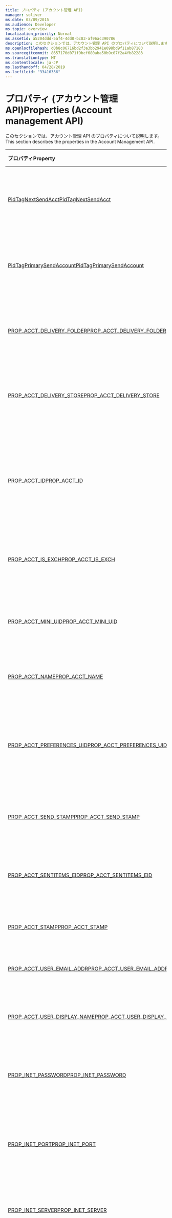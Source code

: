 ```yaml
---
title: プロパティ (アカウント管理 API)
manager: soliver
ms.date: 03/09/2015
ms.audience: Developer
ms.topic: overview
localization_priority: Normal
ms.assetid: a5204ddd-5af4-4dd8-bc83-af96ac390786
description: このセクションでは、アカウント管理 API のプロパティについて説明します。
ms.openlocfilehash: d0b8c06716bd2f3a3bb2941e098bd9f11ab87183
ms.sourcegitcommit: 8657170d071f9bcf680aba50b9c07f2a4fb82283
ms.translationtype: MT
ms.contentlocale: ja-JP
ms.lasthandoff: 04/28/2019
ms.locfileid: "33416336"
---
```

# <a name="properties-account-management-api"></a><span data-ttu-id="ecba2-103">プロパティ (アカウント管理 API)</span><span class="sxs-lookup"><span data-stu-id="ecba2-103">Properties (Account management API)</span></span>

<span data-ttu-id="ecba2-104">このセクションでは、アカウント管理 API のプロパティについて説明します。</span><span class="sxs-lookup"><span data-stu-id="ecba2-104">This section describes the properties in the Account Management API.</span></span>
  
|<span data-ttu-id="ecba2-105">**プロパティ**</span><span class="sxs-lookup"><span data-stu-id="ecba2-105">**Property**</span></span>|<span data-ttu-id="ecba2-106">**説明**</span><span class="sxs-lookup"><span data-stu-id="ecba2-106">**Description**</span></span>|
|:-----|:-----|
|[<span data-ttu-id="ecba2-107">PidTagNextSendAcct</span><span class="sxs-lookup"><span data-stu-id="ecba2-107">PidTagNextSendAcct</span></span>](pidtagnextsendacct.md) <br/> |<span data-ttu-id="ecba2-108">これは、メッセージのセカンダリアカウントの "send" スタンプです。</span><span class="sxs-lookup"><span data-stu-id="ecba2-108">This is the secondary account "send" stamp for the message.</span></span>  <br/> |
|[<span data-ttu-id="ecba2-109">PidTagPrimarySendAccount</span><span class="sxs-lookup"><span data-stu-id="ecba2-109">PidTagPrimarySendAccount</span></span>](pidtagprimarysendaccount.md) <br/> |<span data-ttu-id="ecba2-110">これは、メッセージのプライマリアカウント "send" スタンプです。</span><span class="sxs-lookup"><span data-stu-id="ecba2-110">This is the primary account "send" stamp for a message.</span></span>  <br/> |
|[<span data-ttu-id="ecba2-111">PROP_ACCT_DELIVERY_FOLDER</span><span class="sxs-lookup"><span data-stu-id="ecba2-111">PROP_ACCT_DELIVERY_FOLDER</span></span>](prop_acct_delivery_folder.md) <br/> |<span data-ttu-id="ecba2-112">アカウントの既定の配信フォルダーのエントリ ID を表します。</span><span class="sxs-lookup"><span data-stu-id="ecba2-112">Represents the Entry ID of the default delivery folder for the account.</span></span>  <br/> |
|[<span data-ttu-id="ecba2-113">PROP_ACCT_DELIVERY_STORE</span><span class="sxs-lookup"><span data-stu-id="ecba2-113">PROP_ACCT_DELIVERY_STORE</span></span>](prop_acct_delivery_store.md) <br/> |<span data-ttu-id="ecba2-114">アカウントの既定の配信ストアのエントリ ID を表します。</span><span class="sxs-lookup"><span data-stu-id="ecba2-114">Represents the Entry ID of the default delivery store for the account.</span></span>  <br/> |
|[<span data-ttu-id="ecba2-115">PROP_ACCT_ID</span><span class="sxs-lookup"><span data-stu-id="ecba2-115">PROP_ACCT_ID</span></span>](prop_acct_id.md) <br/> |<span data-ttu-id="ecba2-116">アカウントが作成されたプロファイル内のアカウントを一意に識別する識別子を返します。</span><span class="sxs-lookup"><span data-stu-id="ecba2-116">Returns an identifier that uniquely identifies an account within the profile in which the account is created.</span></span>  <br/> |
|[<span data-ttu-id="ecba2-117">PROP_ACCT_IS_EXCH</span><span class="sxs-lookup"><span data-stu-id="ecba2-117">PROP_ACCT_IS_EXCH</span></span>](prop_acct_is_exch.md) <br/> |<span data-ttu-id="ecba2-118">アカウントが Exchange アカウントの場合は True。</span><span class="sxs-lookup"><span data-stu-id="ecba2-118">True if the account is an Exchange account.</span></span>  <br/> |
|[<span data-ttu-id="ecba2-119">PROP_ACCT_MINI_UID</span><span class="sxs-lookup"><span data-stu-id="ecba2-119">PROP_ACCT_MINI_UID</span></span>](prop_acct_mini_uid.md) <br/> |<span data-ttu-id="ecba2-120">Outlook プロファイル全体で一意のアカウント識別子を返します。</span><span class="sxs-lookup"><span data-stu-id="ecba2-120">Returns an account identifier that is unique across Outlook profiles.</span></span>  <br/> |
|[<span data-ttu-id="ecba2-121">PROP_ACCT_NAME</span><span class="sxs-lookup"><span data-stu-id="ecba2-121">PROP_ACCT_NAME</span></span>](prop_acct_name.md) <br/> |<span data-ttu-id="ecba2-122">アカウント名を設定または返します。</span><span class="sxs-lookup"><span data-stu-id="ecba2-122">Returns or sets the account name.</span></span>  <br/> |
|[<span data-ttu-id="ecba2-123">PROP_ACCT_PREFERENCES_UID</span><span class="sxs-lookup"><span data-stu-id="ecba2-123">PROP_ACCT_PREFERENCES_UID</span></span>](prop_acct_preferences_uid.md) <br/> |<span data-ttu-id="ecba2-124">アカウントの設定を格納するプロファイルセクションの一意識別子 (UID) を取得します。</span><span class="sxs-lookup"><span data-stu-id="ecba2-124">Retrieves the unique identifier (UID) for the profile section that stores the account preferences.</span></span>  <br/> |
|[<span data-ttu-id="ecba2-125">PROP_ACCT_SEND_STAMP</span><span class="sxs-lookup"><span data-stu-id="ecba2-125">PROP_ACCT_SEND_STAMP</span></span>](prop_acct_send_stamp.md) <br/> |<span data-ttu-id="ecba2-126">アカウント "send" スタンプを返します。</span><span class="sxs-lookup"><span data-stu-id="ecba2-126">Returns the account "send" stamp.</span></span>  <br/> |
|[<span data-ttu-id="ecba2-127">PROP_ACCT_SENTITEMS_EID</span><span class="sxs-lookup"><span data-stu-id="ecba2-127">PROP_ACCT_SENTITEMS_EID</span></span>](prop_acct_sentitems_eid.md) <br/> |<span data-ttu-id="ecba2-128">アカウントの送信アイテムの既定のフォルダーのエントリ ID を表します。</span><span class="sxs-lookup"><span data-stu-id="ecba2-128">Represents the Entry ID of the default folder for sent items for the account.</span></span>  <br/> |
|[<span data-ttu-id="ecba2-129">PROP_ACCT_STAMP</span><span class="sxs-lookup"><span data-stu-id="ecba2-129">PROP_ACCT_STAMP</span></span>](prop_acct_stamp.md) <br/> |<span data-ttu-id="ecba2-130">アカウントスタンプを返します。</span><span class="sxs-lookup"><span data-stu-id="ecba2-130">Returns the account stamp.</span></span>  <br/> |
|[<span data-ttu-id="ecba2-131">PROP_ACCT_USER_EMAIL_ADDR</span><span class="sxs-lookup"><span data-stu-id="ecba2-131">PROP_ACCT_USER_EMAIL_ADDR</span></span>](prop_acct_user_email_addr.md) <br/> |<span data-ttu-id="ecba2-132">アカウントの電子メールアドレスを指定します。</span><span class="sxs-lookup"><span data-stu-id="ecba2-132">Specifies the email address for the account.</span></span>  <br/> |
|[<span data-ttu-id="ecba2-133">PROP_ACCT_USER_DISPLAY_NAME</span><span class="sxs-lookup"><span data-stu-id="ecba2-133">PROP_ACCT_USER_DISPLAY_NAME</span></span>](prop_acct_user_display_name.md) <br/> |<span data-ttu-id="ecba2-134">ユーザーの表示名を設定または返します。</span><span class="sxs-lookup"><span data-stu-id="ecba2-134">Returns or sets the user display name.</span></span>  <br/> |
|[<span data-ttu-id="ecba2-135">PROP_INET_PASSWORD</span><span class="sxs-lookup"><span data-stu-id="ecba2-135">PROP_INET_PASSWORD</span></span>](prop_inet_password.md) <br/> |<span data-ttu-id="ecba2-136">一般的なインターネットメールボックスのユーザーパスワードを表します。</span><span class="sxs-lookup"><span data-stu-id="ecba2-136">Represents the user password for a general Internet mailbox.</span></span>  <br/> |
|[<span data-ttu-id="ecba2-137">PROP_INET_PORT</span><span class="sxs-lookup"><span data-stu-id="ecba2-137">PROP_INET_PORT</span></span>](prop_inet_port.md) <br/> |<span data-ttu-id="ecba2-138">一般的なインターネットメールボックスのポート番号を表します。</span><span class="sxs-lookup"><span data-stu-id="ecba2-138">Represents the port number for a general Internet mailbox.</span></span>  <br/> |
|[<span data-ttu-id="ecba2-139">PROP_INET_SERVER</span><span class="sxs-lookup"><span data-stu-id="ecba2-139">PROP_INET_SERVER</span></span>](prop_inet_server.md) <br/> |<span data-ttu-id="ecba2-140">一般的なインターネットメールボックスのサーバー名を表します。</span><span class="sxs-lookup"><span data-stu-id="ecba2-140">Represents the server name of a general Internet mailbox.</span></span>  <br/> |
|[<span data-ttu-id="ecba2-141">PROP_INET_SSL</span><span class="sxs-lookup"><span data-stu-id="ecba2-141">PROP_INET_SSL</span></span>](prop_inet_ssl.md) <br/> |<span data-ttu-id="ecba2-142">一般的なインターネットメールボックスに Secure Socket Layer (SSL) を使用するかどうかを指定します。</span><span class="sxs-lookup"><span data-stu-id="ecba2-142">Specifies whether Secure Socket Layer (SSL) should be used for a general Internet mailbox.</span></span>  <br/> |
|[<span data-ttu-id="ecba2-143">PROP_INET_USE_SPA</span><span class="sxs-lookup"><span data-stu-id="ecba2-143">PROP_INET_USE_SPA</span></span>](prop_inet_use_spa.md) <br/> |<span data-ttu-id="ecba2-144">一般的なインターネットメールボックスにセキュリティで保護されたパスワード認証 (SPA) を使用するかどうかを指定します。</span><span class="sxs-lookup"><span data-stu-id="ecba2-144">Specifies whether Secure Password Authentication (SPA) should be used for a general Internet mailbox.</span></span>  <br/> |
|[<span data-ttu-id="ecba2-145">PROP_INET_USER</span><span class="sxs-lookup"><span data-stu-id="ecba2-145">PROP_INET_USER</span></span>](prop_inet_user.md) <br/> |<span data-ttu-id="ecba2-146">一般的なインターネットメールボックスのユーザー名を表します。</span><span class="sxs-lookup"><span data-stu-id="ecba2-146">Represents the user name for a general Internet mailbox.</span></span>  <br/> |
|[<span data-ttu-id="ecba2-147">PROP_MAPI_EMSMDB_UID</span><span class="sxs-lookup"><span data-stu-id="ecba2-147">PROP_MAPI_EMSMDB_UID</span></span>](prop_mapi_emsmdb_uid.md) <br/> |<span data-ttu-id="ecba2-148">Exchange アカウントの UID を含む[ACCT_BIN](acct_bin.md)構造体を表します。</span><span class="sxs-lookup"><span data-stu-id="ecba2-148">Represents an [ACCT_BIN](acct_bin.md) structure that contains the UID of an Exchange account.</span></span>  <br/> |
|[<span data-ttu-id="ecba2-149">PROP_MAPI_IDENTITY_ENTRYID</span><span class="sxs-lookup"><span data-stu-id="ecba2-149">PROP_MAPI_IDENTITY_ENTRYID</span></span>](prop_mapi_identity_entryid.md) <br/> |<span data-ttu-id="ecba2-150">アカウントのアドレス帳エントリ ID を取得または設定します。</span><span class="sxs-lookup"><span data-stu-id="ecba2-150">Retrieves or sets the address book entry ID for the account.</span></span>  <br/> |
|[<span data-ttu-id="ecba2-151">PROP_MAPI_TRANSPORT_FLAGS</span><span class="sxs-lookup"><span data-stu-id="ecba2-151">PROP_MAPI_TRANSPORT_FLAGS</span></span>](prop_mapi_transport_flags.md) <br/> |<span data-ttu-id="ecba2-152">必要な同期タスクを決定するために Outlook で使用するトランスポート設定を表し、アカウントがサポートしていないユーザーインターフェイス (UI) 要素を無効にします。</span><span class="sxs-lookup"><span data-stu-id="ecba2-152">Represents transport settings that Outlook uses to determine the necessary synchronization tasks and to disable the user interface (UI) elements that the account does not support.</span></span>  <br/> |
|[<span data-ttu-id="ecba2-153">PROP_POP_LEAVE_ON_SERVER</span><span class="sxs-lookup"><span data-stu-id="ecba2-153">PROP_POP_LEAVE_ON_SERVER</span></span>](prop_pop_leave_on_server.md) <br/> |<span data-ttu-id="ecba2-154">POP アカウントのサーバーにメッセージのコピーを残すことを指定します。</span><span class="sxs-lookup"><span data-stu-id="ecba2-154">Specifies leaving a copy of a message on the server for a POP account.</span></span>  <br/> |
|[<span data-ttu-id="ecba2-155">PROP_SMTP_AUTH_METHOD</span><span class="sxs-lookup"><span data-stu-id="ecba2-155">PROP_SMTP_AUTH_METHOD</span></span>](prop_smtp_auth_method.md) <br/> |<span data-ttu-id="ecba2-156">SMTP アカウントに使用する認証方法を指定します。</span><span class="sxs-lookup"><span data-stu-id="ecba2-156">Specifies the authentication method to use for the SMTP account.</span></span>  <br/> |
|[<span data-ttu-id="ecba2-157">PROP_SMTP_PASSWORD</span><span class="sxs-lookup"><span data-stu-id="ecba2-157">PROP_SMTP_PASSWORD</span></span>](prop_smtp_password.md) <br/> |<span data-ttu-id="ecba2-158">SMTP アカウントのパスワードを表します。</span><span class="sxs-lookup"><span data-stu-id="ecba2-158">Represents the password of the SMTP account.</span></span>  <br/> |
|[<span data-ttu-id="ecba2-159">PROP_SMTP_PORT</span><span class="sxs-lookup"><span data-stu-id="ecba2-159">PROP_SMTP_PORT</span></span>](prop_smtp_port.md) <br/> |<span data-ttu-id="ecba2-160">SMTP アカウントのポート番号を表します。</span><span class="sxs-lookup"><span data-stu-id="ecba2-160">Represents the port number of the SMTP account.</span></span>  <br/> |
|[<span data-ttu-id="ecba2-161">PROP_SMTP_SECURE_CONNECTION</span><span class="sxs-lookup"><span data-stu-id="ecba2-161">PROP_SMTP_SECURE_CONNECTION</span></span>](prop_smtp_secure_connection.md) <br/> |<span data-ttu-id="ecba2-162">SMTP アカウントに使用する暗号化された接続の種類を指定します。</span><span class="sxs-lookup"><span data-stu-id="ecba2-162">Specifies the type of encrypted connection to use for an SMTP account.</span></span>  <br/> |
|[<span data-ttu-id="ecba2-163">PROP_SMTP_SERVER</span><span class="sxs-lookup"><span data-stu-id="ecba2-163">PROP_SMTP_SERVER</span></span>](prop_smtp_server.md) <br/> |<span data-ttu-id="ecba2-164">SMTP アカウントのサーバー名を表します。</span><span class="sxs-lookup"><span data-stu-id="ecba2-164">Represents the server name of the SMTP account.</span></span>  <br/> |
|[<span data-ttu-id="ecba2-165">PROP_SMTP_SSL</span><span class="sxs-lookup"><span data-stu-id="ecba2-165">PROP_SMTP_SSL</span></span>](prop_smtp_ssl.md) <br/> |<span data-ttu-id="ecba2-166">SMTP アカウントに Secure Socket Layer (SSL) プロトコルを使用するかどうかを指定します。</span><span class="sxs-lookup"><span data-stu-id="ecba2-166">Specifies whether to use Secure Socket Layer (SSL) protocol for the SMTP account.</span></span>  <br/> |
|[<span data-ttu-id="ecba2-167">PROP_SMTP_USE_AUTH</span><span class="sxs-lookup"><span data-stu-id="ecba2-167">PROP_SMTP_USE_AUTH</span></span>](prop_smtp_use_auth.md) <br/> |<span data-ttu-id="ecba2-168">SMTP アカウントの認証を使用するかどうかを指定します。</span><span class="sxs-lookup"><span data-stu-id="ecba2-168">Specifies whether to use authentication for the SMTP account.</span></span>  <br/> |
|[<span data-ttu-id="ecba2-169">PROP_SMTP_USE_SPA</span><span class="sxs-lookup"><span data-stu-id="ecba2-169">PROP_SMTP_USE_SPA</span></span>](prop_smtp_use_spa.md) <br/> |<span data-ttu-id="ecba2-170">SMTP アカウントに対してセキュリティで保護されたパスワード認証 (SPA) を使用するかどうかを指定します。</span><span class="sxs-lookup"><span data-stu-id="ecba2-170">Specifies whether to use Secure Password Authentication (SPA) for the SMTP account.</span></span>  <br/> |
|[<span data-ttu-id="ecba2-171">PROP_SMTP_USER</span><span class="sxs-lookup"><span data-stu-id="ecba2-171">PROP_SMTP_USER</span></span>](prop_smtp_user.md) <br/> |<span data-ttu-id="ecba2-172">SMTP アカウントのユーザー名を表します。</span><span class="sxs-lookup"><span data-stu-id="ecba2-172">Represents the user name for the SMTP account.</span></span>  <br/> |
   

